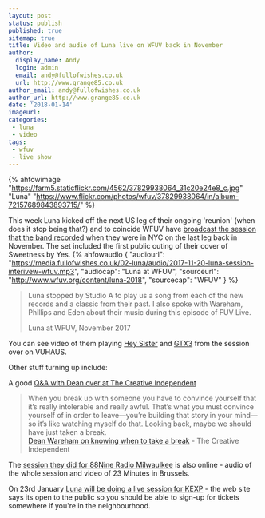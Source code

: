```yaml
---
layout: post
status: publish
published: true
sitemap: true
title: Video and audio of Luna live on WFUV back in November
author:
  display_name: Andy
  login: admin
  email: andy@fullofwishes.co.uk
  url: http://www.grange85.co.uk
author_email: andy@fullofwishes.co.uk
author_url: http://www.grange85.co.uk
date: '2018-01-14'
imageurl:
categories:
 - luna
 - video
tags:
 - wfuv
 - live show
---
```

{% ahfowimage "https://farm5.staticflickr.com/4562/37829938064_31c20e24e8_c.jpg" "Luna" "https://www.flickr.com/photos/wfuv/37829938064/in/album-72157689843893715/" %}

This week Luna kicked off the next US leg of their ongoing 'reunion' (when does it stop being that?) and to coincide WFUV have <a href="http://www.wfuv.org/content/luna-2018">broadcast the session that the band recorded</a> when they were in NYC on the last leg back in November.
The set included the first public outing of their cover of Sweetness by Yes.
 {% ahfowaudio {
  "audiourl": "https://media.fullofwishes.co.uk/02-luna/audio/2017-11-20-luna-session-interivew-wfuv.mp3",
  "audiocap": "Luna at WFUV",
  "sourceurl": "http://www.wfuv.org/content/luna-2018",
  "sourcecap": "WFUV"
  } %}<blockquote>Luna stopped by Studio A to play us a song from each of the new records and a classic from their past. I also spoke with Wareham, Phillips and Eden about their music during this episode of FUV Live.
<footer>Luna at WFUV, November 2017</footer></blockquote>

You can see video of them playing <a href="https://www.vuhaus.com/videos/luna-hey-sister">Hey Sister</a> and <a href="https://www.vuhaus.com/videos/luna-gtx3">GTX3</a> from the session over on VUHAUS.

Other stuff turning up include:

A good <a href="https://thecreativeindependent.com/people/dean-wareham-on-knowing-when-to-take-a-break/">Q&A with Dean over at The Creative Independent</a>

<blockquote>When you break up with someone you have to convince yourself that it’s really intolerable and really awful. That’s what you must convince yourself of in order to leave—you’re building that story in your mind—so it’s like watching myself do that. Looking back, maybe we should have just taken a break.<footer><a href="https://thecreativeindependent.com/people/dean-wareham-on-knowing-when-to-take-a-break/">Dean Wareham on knowing when to take a break</a> - The Creative Independent</footer></blockquote>

The <a href="https://radiomilwaukee.org/discover-music/studio-milwaukee/listen-luna-studio-milwaukee/">session they did for 88Nine Radio Milwaulkee</a> is also online - audio of the whole session and video of 23 Minutes in Brussels.

On 23rd January <a href="http://kexp.org/events/instudio">Luna will be doing a live session for KEXP</a> - the web site says its open to the public so you should be able to sign-up for tickets somewhere if you're in the neighbourhood.

